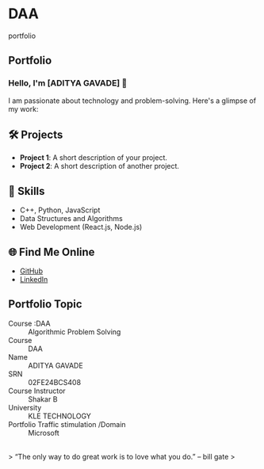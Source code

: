 # DAA
portfolio 
## Portfolio

### Hello, I'm [ADITYA GAVADE] 👋

I am passionate about technology and problem-solving. Here's a glimpse of my work:

## 🛠️ Projects
- **Project 1**: A short description of your project.
- **Project 2**: A short description of another project.

## 🚀 Skills
- C++, Python, JavaScript
- Data Structures and Algorithms
- Web Development (React.js, Node.js)

## 🌐 Find Me Online
- [GitHub](https://github.com/adityagavde48)
- [LinkedIn]((https://www.linkedin.com/feed/))

## Portfolio Topic

<dl>
<dt>Course :DAA</dt>
<dd>Algorithmic Problem Solving</dd>
<dt>Course </dt>
<dd>DAA </dd>
<dt>Name</dt>
<dd>ADITYA GAVADE</dd>
<dt>SRN</dt>
<dd>02FE24BCS408</dd>
<dt>Course Instructor</dt>
<dd>Shakar B </dd>
<dt>University</dt>
<dd>KLE TECHNOLOGY </dd>
<dt>Portfolio Traffic stimulation /Domain</dt>
<dd>Microsoft </dd>
</dl>

<br> 
> “The only way to do great work is to love what you do.” – bill gate
>
